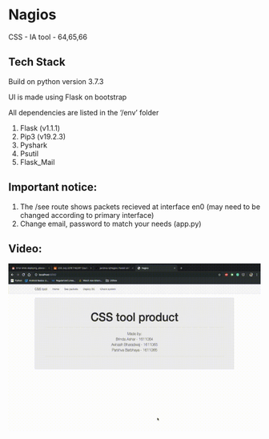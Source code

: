 # Nagios
CSS - IA tool - 64,65,66

## Tech Stack

Build on python version 3.7.3

UI is made using Flask on bootstrap

All dependencies are listed in the ‘/env’ folder
1. Flask (v1.1.1)
2. Pip3 (v19.2.3)
3. Pyshark
4. Psutil
5. Flask_Mail

## Important notice:

1. The /see route shows packets recieved at interface en0 (may need to be changed according to primary interface)
2. Change email, password to match your needs (app.py)

## Video:

![](out.gif)